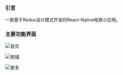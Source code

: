 ### 引言
一款基于Redux设计模式开发的React-Native电商小应用。
### 主要功能界面

![首页](http://oi7mluhsd.bkt.clouddn.com/home.png)

![商铺](http://oi7mluhsd.bkt.clouddn.com/shop.png)

![更多](http://oi7mluhsd.bkt.clouddn.com/more.png)

